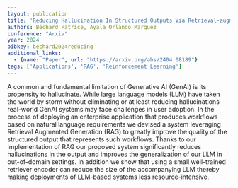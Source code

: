 ```yaml
---
layout: publication
title: 'Reducing Hallucination In Structured Outputs Via Retrieval-augmented Generation'
authors: Béchard Patrice, Ayala Orlando Marquez
conference: "Arxiv"
year: 2024
bibkey: béchard2024reducing
additional_links:
  - {name: "Paper", url: "https://arxiv.org/abs/2404.08189"}
tags: ['Applications', 'RAG', 'Reinforcement Learning']
---
```

A common and fundamental limitation of Generative AI (GenAI) is its propensity to hallucinate. While large language models (LLM) have taken the world by storm without eliminating or at least reducing hallucinations real-world GenAI systems may face challenges in user adoption. In the process of deploying an enterprise application that produces workflows based on natural language requirements we devised a system leveraging Retrieval Augmented Generation (RAG) to greatly improve the quality of the structured output that represents such workflows. Thanks to our implementation of RAG our proposed system significantly reduces hallucinations in the output and improves the generalization of our LLM in out-of-domain settings. In addition we show that using a small well-trained retriever encoder can reduce the size of the accompanying LLM thereby making deployments of LLM-based systems less resource-intensive.
